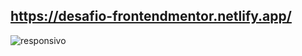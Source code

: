 ## https://desafio-frontendmentor.netlify.app/

![responsivo](https://user-images.githubusercontent.com/68760595/139607053-baf3c87e-6f55-47ce-a61b-b3cd4c524058.png)
